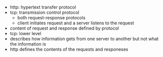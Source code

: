 - http: hypertext transfer protocol 
- tcp: transmission control protocol
    - both request-response protocols
    - client initiates request and a server listens to the request
- content of request and response defined by protocol
- tcp: lower level
- describes how information gets from one server to another but not 
what the information is
- http defines the contents of the requests and responeses
